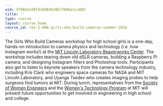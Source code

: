 ```yaml
---
uid: 3f96b5a50f426084b20b77686a1ca602
title: ''
type: course
layout: course_home
course_id: res-2-006-girls-who-build-cameras-summer-2016
---
```

The Girls Who Build Cameras workshop for high school girls is a one-day, hands-on introduction to camera physics and technology (i.e. how Instagram works!) at the [MIT Lincoln Laboratory Beaverworks Center](https://beaverworks.ll.mit.edu/CMS/bw/). The workshop includes tearing down old dSLR cameras, building a Raspberry Pi camera, and designing Instagram filters and Photoshop tools. Participants also get to listen to keynote speakers from the camera technology industry, including Kris Clark who engineers space cameras for NASA and MIT Lincoln Laboratory, and Uyanga Tsedev who creates imaging probes to help surgeons find tumors at MIT. During lunch, representatives from the [Society of Women Engineers](http://societyofwomenengineers.swe.org/) and the [Women's Technology Program](http://wtp.mit.edu/) at MIT will present future opportunities to get involved in engineering in high school and college.
